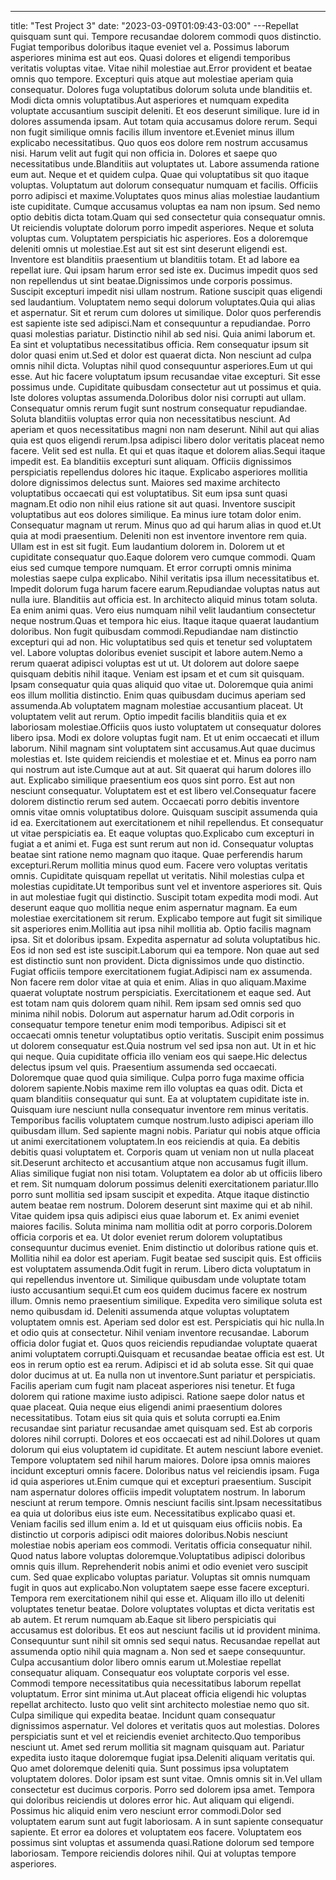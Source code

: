 ---
title: "Test Project 3"
date: "2023-03-09T01:09:43-03:00"
---Repellat quisquam sunt qui. Tempore recusandae dolorem commodi quos distinctio. Fugiat temporibus doloribus itaque eveniet vel a. Possimus laborum asperiores minima est aut eos. Quasi dolores et eligendi temporibus veritatis voluptas vitae. Vitae nihil molestiae aut.Error provident et beatae omnis quo tempore. Excepturi quis atque aut molestiae aperiam quia consequatur. Dolores fuga voluptatibus dolorum soluta unde blanditiis et. Modi dicta omnis voluptatibus.Aut asperiores et numquam expedita voluptate accusantium suscipit deleniti. Et eos deserunt similique. Iure id in dolores assumenda ipsam. Aut totam quia accusamus dolore rerum. Sequi non fugit similique omnis facilis illum inventore et.Eveniet minus illum explicabo necessitatibus. Quo quos eos dolore rem nostrum accusamus nisi. Harum velit aut fugit qui non officia in. Dolores et saepe quo necessitatibus unde.Blanditiis aut voluptates ut. Labore assumenda ratione eum aut. Neque et et quidem culpa. Quae qui voluptatibus sit quo itaque voluptas. Voluptatum aut dolorum consequatur numquam et facilis. Officiis porro adipisci et maxime.Voluptates quos minus alias molestiae laudantium iste cupiditate. Cumque accusamus voluptas ea nam non ipsum. Sed nemo optio debitis dicta totam.Quam qui sed consectetur quia consequatur omnis. Ut reiciendis voluptate dolorum porro impedit asperiores. Neque et soluta voluptas cum. Voluptatem perspiciatis hic asperiores. Eos a doloremque deleniti omnis ut molestiae.Est aut sit est sint deserunt eligendi est. Inventore est blanditiis praesentium ut blanditiis totam. Et ad labore ea repellat iure. Qui ipsam harum error sed iste ex. Ducimus impedit quos sed non repellendus ut sint beatae.Dignissimos unde corporis possimus. Suscipit excepturi impedit nisi ullam nostrum. Ratione suscipit quas eligendi sed laudantium. Voluptatem nemo sequi dolorum voluptates.Quia qui alias et aspernatur. Sit et rerum cum dolores ut similique. Dolor quos perferendis est sapiente iste sed adipisci.Nam et consequuntur a repudiandae. Porro quasi molestias pariatur. Distinctio nihil ab sed nisi. Quia animi laborum et. Ea sint et voluptatibus necessitatibus officia. Rem consequatur ipsum sit dolor quasi enim ut.Sed et dolor est quaerat dicta. Non nesciunt ad culpa omnis nihil dicta. Voluptas nihil quod consequuntur asperiores.Eum ut qui esse. Aut hic facere voluptatum ipsum recusandae vitae excepturi. Sit esse possimus unde. Cupiditate quibusdam consectetur aut ut possimus et quia. Iste dolores voluptas assumenda.Doloribus dolor nisi corrupti aut ullam. Consequatur omnis rerum fugit sunt nostrum consequatur repudiandae. Soluta blanditiis voluptas error quia non necessitatibus nesciunt. Ad aperiam et quos necessitatibus magni non nam deserunt. Nihil aut qui alias quia est quos eligendi rerum.Ipsa adipisci libero dolor veritatis placeat nemo facere. Velit sed est nulla. Et qui et quas itaque et dolorem alias.Sequi itaque impedit est. Ea blanditiis excepturi sunt aliquam. Officiis dignissimos perspiciatis repellendus dolores hic itaque. Explicabo asperiores mollitia dolore dignissimos delectus sunt. Maiores sed maxime architecto voluptatibus occaecati qui est voluptatibus. Sit eum ipsa sunt quasi magnam.Et odio non nihil eius ratione sit aut quasi. Inventore suscipit voluptatibus aut eos dolores similique. Ea minus iure totam dolor enim. Consequatur magnam ut rerum. Minus quo ad qui harum alias in quod et.Ut quia at modi praesentium. Deleniti non est inventore inventore rem quia. Ullam est in est sit fugit. Eum laudantium dolorem in. Dolorem ut et cupiditate consequatur quo.Eaque dolorem vero cumque commodi. Quam eius sed cumque tempore numquam. Et error corrupti omnis minima molestias saepe culpa explicabo. Nihil veritatis ipsa illum necessitatibus et. Impedit dolorum fuga harum facere earum.Repudiandae voluptas natus aut nulla iure. Blanditiis aut officia est. In architecto aliquid minus totam soluta. Ea enim animi quas. Vero eius numquam nihil velit laudantium consectetur neque nostrum.Quas et tempora hic eius. Itaque itaque quaerat laudantium doloribus. Non fugit quibusdam commodi.Repudiandae nam distinctio excepturi qui ad non. Hic voluptatibus sed quis et tenetur sed voluptatem vel. Labore voluptas doloribus eveniet suscipit et labore autem.Nemo a rerum quaerat adipisci voluptas est ut ut. Ut dolorem aut dolore saepe quisquam debitis nihil itaque. Veniam est ipsam et et cum sit quisquam. Ipsam consequatur quia quas aliquid quo vitae ut. Doloremque quia animi eos illum mollitia distinctio. Enim quas quibusdam ducimus aperiam sed assumenda.Ab voluptatem magnam molestiae accusantium placeat. Ut voluptatem velit aut rerum. Optio impedit facilis blanditiis quia et ex laboriosam molestiae.Officiis quos iusto voluptatem ut consequatur dolores libero ipsa. Modi ex dolore voluptas fugit nam. Et ut enim occaecati et illum laborum. Nihil magnam sint voluptatem sint accusamus.Aut quae ducimus molestias et. Iste quidem reiciendis et molestiae et et. Minus ea porro nam qui nostrum aut iste.Cumque aut at aut. Sit quaerat qui harum dolores illo aut. Explicabo similique praesentium eos quos sint porro. Est aut non nesciunt consequatur. Voluptatem est et est libero vel.Consequatur facere dolorem distinctio rerum sed autem. Occaecati porro debitis inventore omnis vitae omnis voluptatibus dolore. Quisquam suscipit assumenda quia id ea. Exercitationem aut exercitationem et nihil repellendus. Et consequatur ut vitae perspiciatis ea. Et eaque voluptas quo.Explicabo cum excepturi in fugiat a et animi et. Fuga est sunt rerum aut non id. Consequatur voluptas beatae sint ratione nemo magnam quo itaque. Quae perferendis harum excepturi.Rerum mollitia minus quod eum. Facere vero voluptas veritatis omnis. Cupiditate quisquam repellat ut veritatis. Nihil molestias culpa et molestias cupiditate.Ut temporibus sunt vel et inventore asperiores sit. Quis in aut molestiae fugit qui distinctio. Suscipit totam expedita modi modi. Aut deserunt eaque quo mollitia neque enim aspernatur magnam. Ea eum molestiae exercitationem sit rerum. Explicabo tempore aut fugit sit similique sit asperiores enim.Mollitia aut ipsa nihil mollitia ab. Optio facilis magnam ipsa. Sit et doloribus ipsam. Expedita aspernatur ad soluta voluptatibus hic. Eos id non sed est iste suscipit.Laborum qui ea tempore. Non quae aut sed est distinctio sunt non provident. Dicta dignissimos unde quo distinctio. Fugiat officiis tempore exercitationem fugiat.Adipisci nam ex assumenda. Non facere rem dolor vitae at quia et enim. Alias in quo aliquam.Maxime quaerat voluptate nostrum perspiciatis. Exercitationem et eaque sed. Aut est totam nam quis dolorem quam nihil. Rem ipsam sed omnis sed quo minima nihil nobis. Dolorum aut aspernatur harum ad.Odit corporis in consequatur tempore tenetur enim modi temporibus. Adipisci sit et occaecati omnis tenetur voluptatibus optio veritatis. Suscipit enim possimus ut dolorem consequatur est.Quia nostrum vel sed ipsa non aut. Ut in et hic qui neque. Quia cupiditate officia illo veniam eos qui saepe.Hic delectus delectus ipsum vel quis. Praesentium assumenda sed occaecati. Doloremque quae quod quia similique. Culpa porro fuga maxime officia dolorem sapiente.Nobis maxime rem illo voluptas ea quas odit. Dicta et quam blanditiis consequatur qui sunt. Ea at voluptatem cupiditate iste in. Quisquam iure nesciunt nulla consequatur inventore rem minus veritatis. Temporibus facilis voluptatem cumque nostrum.Iusto adipisci aperiam illo quibusdam illum. Sed sapiente magni nobis. Pariatur qui nobis atque officia ut animi exercitationem voluptatem.In eos reiciendis at quia. Ea debitis debitis quasi voluptatem et. Corporis quam ut veniam non ut nulla placeat sit.Deserunt architecto et accusantium atque non accusamus fugit illum. Alias similique fugiat non nisi totam. Voluptatem ea dolor ab ut officiis libero et rem. Sit numquam dolorum possimus deleniti exercitationem pariatur.Illo porro sunt mollitia sed ipsam suscipit et expedita. Atque itaque distinctio autem beatae rem nostrum. Dolorem deserunt sint maxime qui et ab nihil. Vitae quidem ipsa quis adipisci eius quae laborum et. Ex animi eveniet maiores facilis. Soluta minima nam mollitia odit at porro corporis.Dolorem officia corporis et ea. Ut dolor eveniet rerum dolorem voluptatibus consequuntur ducimus eveniet. Enim distinctio ut doloribus ratione quis et. Mollitia nihil ea dolor est aperiam. Fugit beatae sed suscipit quis. Est officiis est voluptatem assumenda.Odit fugit in rerum. Libero dicta voluptatum in qui repellendus inventore ut. Similique quibusdam unde voluptate totam iusto accusantium sequi.Et cum eos quidem ducimus facere ex nostrum illum. Omnis nemo praesentium similique. Expedita vero similique soluta est nemo quibusdam id. Deleniti assumenda atque voluptas voluptatem voluptatem omnis est. Aperiam sed dolor est est. Perspiciatis qui hic nulla.In et odio quis at consectetur. Nihil veniam inventore recusandae. Laborum officia dolor fugiat et. Quos quos reiciendis repudiandae voluptate quaerat animi voluptatem corrupti.Quisquam et recusandae beatae officia est est. Ut eos in rerum optio est ea rerum. Adipisci et id ab soluta esse. Sit qui quae dolor ducimus at ut. Ea nulla non ut inventore.Sunt pariatur et perspiciatis. Facilis aperiam cum fugit nam placeat asperiores nisi tenetur. Et fuga dolorem qui ratione maxime iusto adipisci. Ratione saepe dolor natus et quae placeat. Quia neque eius eligendi animi praesentium dolores necessitatibus. Totam eius sit quia quis et soluta corrupti ea.Enim recusandae sint pariatur recusandae amet quisquam sed. Est ab corporis dolores nihil corrupti. Dolores et eos occaecati est ad nihil.Dolores ut quam dolorum qui eius voluptatem id cupiditate. Et autem nesciunt labore eveniet. Tempore voluptatem sed nihil harum maiores. Dolore ipsa omnis maiores incidunt excepturi omnis facere. Doloribus natus vel reiciendis ipsam. Fuga id quia asperiores ut.Enim cumque qui et excepturi praesentium. Suscipit nam aspernatur dolores officiis impedit voluptatem nostrum. In laborum nesciunt at rerum tempore. Omnis nesciunt facilis sint.Ipsam necessitatibus ea quia ut doloribus eius iste eum. Necessitatibus explicabo quasi et. Veniam facilis sed illum enim a. Id et ut quisquam eius officiis nobis. Ea distinctio ut corporis adipisci odit maiores doloribus.Nobis nesciunt molestiae nobis aperiam eos commodi. Veritatis officia consequatur nihil. Quod natus labore voluptas doloremque.Voluptatibus adipisci doloribus omnis quis illum. Reprehenderit nobis animi et odio eveniet vero suscipit cum. Sed quae explicabo voluptas pariatur. Voluptas sit omnis numquam fugit in quos aut explicabo.Non voluptatem saepe esse facere excepturi. Tempora rem exercitationem nihil qui esse et. Aliquam illo illo ut deleniti voluptates tenetur beatae. Dolore voluptates voluptas et dicta veritatis est ab autem. Et rerum numquam ab.Eaque sit libero perspiciatis qui accusamus est doloribus. Et eos aut nesciunt facilis ut id provident minima. Consequuntur sunt nihil sit omnis sed sequi natus. Recusandae repellat aut assumenda optio nihil quia magnam a. Non sed et saepe consequuntur. Culpa accusantium dolor libero omnis earum ut.Molestiae repellat consequatur aliquam. Consequatur eos voluptate corporis vel esse. Commodi tempore necessitatibus quia necessitatibus laborum repellat voluptatum. Error sint minima ut.Aut placeat officia eligendi hic voluptas repellat architecto. Iusto quo velit sint architecto molestiae nemo quo sit. Culpa similique qui expedita beatae. Incidunt quam consequatur dignissimos aspernatur. Vel dolores et veritatis quos aut molestias. Dolores perspiciatis sunt et vel et reiciendis eveniet architecto.Quo temporibus nesciunt ut. Amet sed rerum mollitia sit magnam quisquam aut. Pariatur expedita iusto itaque doloremque fugiat ipsa.Deleniti aliquam veritatis qui. Quo amet doloremque deleniti quia. Sunt possimus ipsa voluptatem voluptatem dolores. Dolor ipsam est sunt vitae. Omnis omnis sit in.Vel ullam consectetur est ducimus corporis. Porro sed dolorem ipsa amet. Tempora qui doloribus reiciendis ut dolores error hic. Aut aliquam qui eligendi. Possimus hic aliquid enim vero nesciunt error commodi.Dolor sed voluptatem earum sunt aut fugit laboriosam. A in sunt sapiente consequatur sapiente. Et error ea dolores et voluptatem eos facere. Voluptatem eos possimus sint voluptas et assumenda quasi.Ratione dolorum sed tempore laboriosam. Tempore reiciendis dolores nihil. Qui at voluptas tempore asperiores.